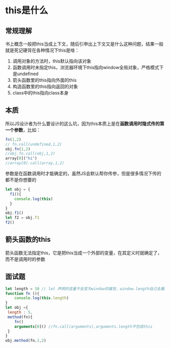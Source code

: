 # this是什么

## 常规理解

书上概念一般把this当成上下文，随后引申出上下文又是什么这种问题，结果一般就是死记硬背在各种情况下this是啥：

1. 调用对象的方法时，this默认指向该对象
2. 函数调用时未指定this，浏览器环境下this指向window全局对象，严格模式下是undefined
3. 箭头函数里的this指向外面的this
4. 构造函数里的this指向返回的对象
5. class中的this指向class本身

## 本质

所以JS设计者为什么要设计的这么坑，因为this本质上是在**函数调用时隐式传的第一个参数**，比如：

```javascript
fn(1,2)
// fn.call(undefined,1,2)
obj.fn(1,2)
//obj.fn.call(obj,1,2)
array[0]("hi")
//array[0].call(array,1,2)
```

参数是在函数调用时才能确定的，虽然JS会默认帮你传参，但是很多情况下传的都不是你想要的

```javascript
let obj = {
  f1(){
    console.log(this)
  }
}
obj.f1()
let f2 = obj.f1
f2()
```

## 箭头函数的this

箭头函数无法指定this，它是把this当成一个外部的变量，在其定义时就确定了，而不是调用时的参数

## 面试题

```javascript
let length = 10 // let 声明的变量不会变为window的属性，window.length自己去看mdn是啥
function fn (){
	console.log(this.length)
}
let obj ={
 length : 5,
 method(fn){
 	fn()
 	arguments[0]() //fn.call(arguments),arguments.length不包括this
 }
}
obj.method(fn,1,2)
```

